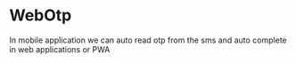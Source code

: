 # WebOtp
In mobile application we can auto read otp from the sms and auto complete in web applications or PWA 
